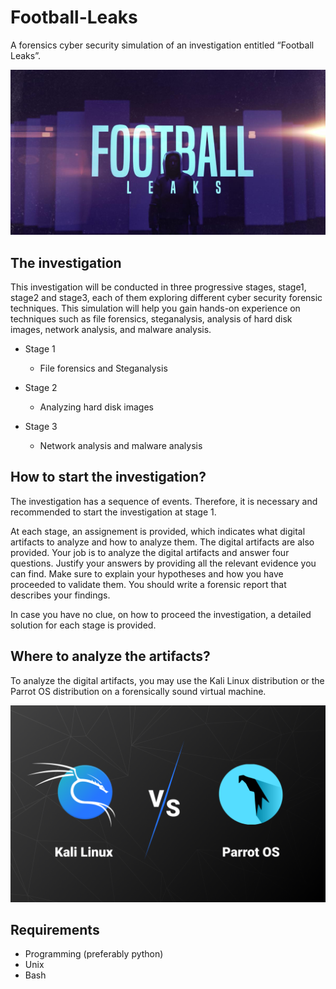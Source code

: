 # Football-Leaks

A forensics cyber security simulation of an investigation entitled “Football Leaks”.

<img src="football-leaks.jpg">

## The investigation

This investigation will be conducted in three progressive stages, stage1, stage2 and stage3, each of them exploring different cyber security forensic techniques.
This simulation will help you gain hands-on experience on techniques such as file forensics, steganalysis, analysis of hard disk images, network analysis, and malware analysis.

- Stage 1 

  - File forensics and Steganalysis
 
- Stage 2

  - Analyzing hard disk images
  
- Stage 3

  - Network analysis and malware analysis


## How to start the investigation?

The investigation has a sequence of events. Therefore, it is necessary and recommended to start the investigation at stage 1.

At each stage, an assignement is provided, which indicates what digital artifacts to analyze and how to analyze them. The digital artifacts are also provided.
Your job is to analyze the digital artifacts and answer four questions. Justify your answers by providing all the relevant evidence you can find. Make sure to explain your hypotheses and how you have proceeded to validate them. You should write a forensic report that describes your findings.

In case you have no clue, on how to proceed the investigation, a detailed solution for each stage is provided.


## Where to analyze the artifacts?

To analyze the digital artifacts, you may use the Kali Linux distribution or the Parrot OS distribution on a forensically sound virtual machine.

<img src="kali-parrot.png">

## Requirements

- Programming (preferably python)
- Unix
- Bash 
